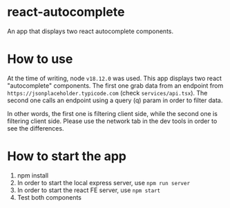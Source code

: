 # react-autocomplete
An app that displays two react autocomplete components. 

# How to use

At the time of writing, node `v18.12.0` was used. This app displays two react "autocomplete" components. The first one grab data from an endpoint from `https://jsonplaceholder.typicode.com` (check `services/api.tsx`). The second one calls an endpoint using a query (q) param in order to filter data. 

In other words, the first one is filtering client side, while the second one is filtering client side. Please use the network tab in the dev tools in order to see the differences.

# How to start the app

1. npm install
2. In order to start the local express server, use `npm run server`
3. In order to start the react FE server, use `npm start`
4. Test both components





